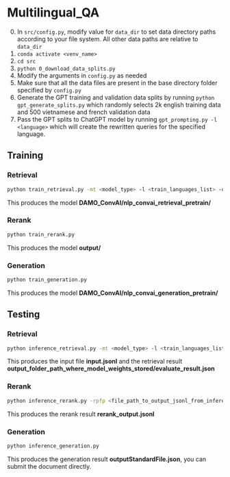 # Multilingual_QA

0. In `src/config.py`, modify value for `data_dir` to set data directory paths according to your file system. All other data paths are relative to `data_dir`
1. `conda activate <venv_name>`
2. `cd src`
3. `python 0_download_data_splits.py`
4. Modify the arguments in `config.py` as needed
5. Make sure that all the data files are present in the base directory folder specified by `config.py`
6. Generate the GPT training and validation data splits by running `python gpt_generate_splits.py` which randomly selects 2k english training data and 500 vietnamese and french validation data
7. Pass the GPT splits to ChatGPT model by running `gpt_prompting.py -l <language>` which will create the rewritten queries for the specified language.



## Training
### Retrieval
```bash
python train_retrieval.py -mt <model_type> -l <train_languages_list> -ofp <output_file_path_where_to_store_model_weights>
```
This produces the model **DAMO_ConvAI/nlp_convai_retrieval_pretrain/**


### Rerank
```bash
python train_rerank.py 
```
This produces the model **output/**


### Generation
```bash
python train_generation.py
```
This produces the model **DAMO_ConvAI/nlp_convai_generation_pretrain/**

## Testing
### Retrieval
```bash
python inference_retrieval.py -mt <model_type> -l <train_languages_list> -mc <output_file_path_where_model_weights_stored>
```
This produces the input file **input.jsonl** and the retrieval result **output_folder_path_where_model_weights_stored/evaluate_result.json**


### Rerank
```bash
python inference_rerank.py -rpfp <file_path_to_output_jsonl_from_inference_retrieval.json>
```
This produces the rerank result **rerank_output.jsonl**

### Generation
```bash
python inference_generation.py
```
This produces the generation result **outputStandardFile.json**, you can submit the document directly.
